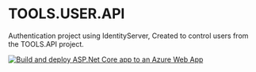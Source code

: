 # TOOLS.USER.API

Authentication project using IdentityServer, Created to control users from the TOOLS.API project.

[![Build and deploy ASP.Net Core app to an Azure Web App](https://github.com/LeonardoFerreira1209/TOOLS.USER.API/actions/workflows/master_toolsuserapi.yml/badge.svg)](https://github.com/LeonardoFerreira1209/TOOLS.USER.API/actions/workflows/master_toolsuserapi.yml)

